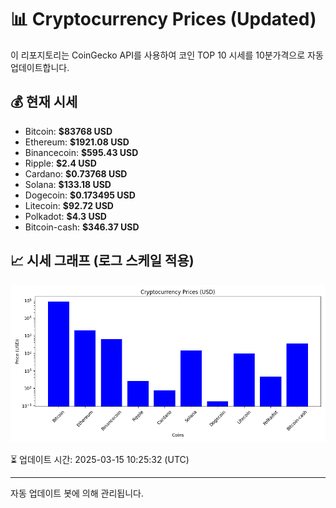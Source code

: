
# 📊 Cryptocurrency Prices (Updated)

이 리포지토리는 CoinGecko API를 사용하여 코인 TOP 10 시세를 10분가격으로 자동 업데이트합니다.

## 💰 현재 시세
- Bitcoin: **$83768 USD**
- Ethereum: **$1921.08 USD**
- Binancecoin: **$595.43 USD**
- Ripple: **$2.4 USD**
- Cardano: **$0.73768 USD**
- Solana: **$133.18 USD**
- Dogecoin: **$0.173495 USD**
- Litecoin: **$92.72 USD**
- Polkadot: **$4.3 USD**
- Bitcoin-cash: **$346.37 USD**

## 📈 시세 그래프 (로그 스케일 적용)
![Crypto Prices](crypto_prices.png)

⏳ 업데이트 시간: 2025-03-15 10:25:32 (UTC)

---
자동 업데이트 봇에 의해 관리됩니다.
